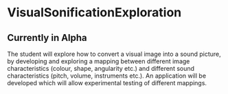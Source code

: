 # VisualSonificationExploration
## Currently in Alpha
The student will explore how to convert a visual image into a sound picture, by developing and exploring a mapping between different image characteristics (colour, shape, angularity etc.) and different sound characteristics (pitch, volume, instruments etc.). An application will be developed which will allow experimental testing of different mappings.

